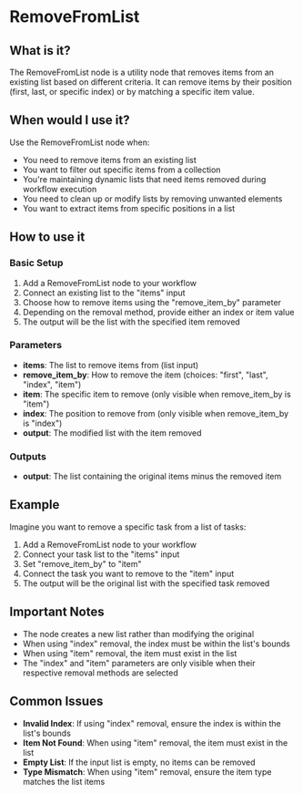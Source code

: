 # RemoveFromList

## What is it?

The RemoveFromList node is a utility node that removes items from an existing list based on different criteria. It can remove items by their position (first, last, or specific index) or by matching a specific item value.

## When would I use it?

Use the RemoveFromList node when:

- You need to remove items from an existing list
- You want to filter out specific items from a collection
- You're maintaining dynamic lists that need items removed during workflow execution
- You need to clean up or modify lists by removing unwanted elements
- You want to extract items from specific positions in a list

## How to use it

### Basic Setup

1. Add a RemoveFromList node to your workflow
1. Connect an existing list to the "items" input
1. Choose how to remove items using the "remove_item_by" parameter
1. Depending on the removal method, provide either an index or item value
1. The output will be the list with the specified item removed

### Parameters

- **items**: The list to remove items from (list input)
- **remove_item_by**: How to remove the item (choices: "first", "last", "index", "item")
- **item**: The specific item to remove (only visible when remove_item_by is "item")
- **index**: The position to remove from (only visible when remove_item_by is "index")
- **output**: The modified list with the item removed

### Outputs

- **output**: The list containing the original items minus the removed item

## Example

Imagine you want to remove a specific task from a list of tasks:

1. Add a RemoveFromList node to your workflow
1. Connect your task list to the "items" input
1. Set "remove_item_by" to "item"
1. Connect the task you want to remove to the "item" input
1. The output will be the original list with the specified task removed

## Important Notes

- The node creates a new list rather than modifying the original
- When using "index" removal, the index must be within the list's bounds
- When using "item" removal, the item must exist in the list
- The "index" and "item" parameters are only visible when their respective removal methods are selected

## Common Issues

- **Invalid Index**: If using "index" removal, ensure the index is within the list's bounds
- **Item Not Found**: When using "item" removal, the item must exist in the list
- **Empty List**: If the input list is empty, no items can be removed
- **Type Mismatch**: When using "item" removal, ensure the item type matches the list items 